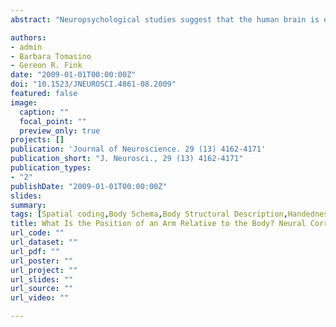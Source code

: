 ```yaml
---
abstract: "Neuropsychological studies suggest that the human brain is endowed with two body representations: the body schema (BS), coding the orientation of one's body parts in space, and the body structural description (BSD), coding the location of body parts relative to a standard body. We used fMRI to disentangle the neural mechanisms underlying these putatively distinct body representations. Participants saw an arm or a pot's handle (stimulus: arm, handle) rotated at different angles (angle: 30–150°). If the stimulus was an arm, subjects were instructed to imagine (1) rotating their own arm until it matched the stimulus orientation (comparing the seen arm to their own) or (2) seeing the stimulus moving toward its appropriate position on a simultaneously presented human body [comparing the arm to the one of a standard body (strategy: motor, visual imagery)]. If the stimulus was a handle, subjects were instructed to imagine (1) placing the handle on its appropriate position on a simultaneously presented pot or (2) seeing it moving toward its pot's position. The analysis of the interaction stimulus × strategy revealed activation of left secondary somatosensory cortex (SII), specifically when comparing the stimulus arm to one's own. The analysis of the parameters describing the linear effect of angle revealed that neural activity of left posterior intraparietal sulcus was modulated by the stimulus's rotation, but only when relating the arm to a standard body. The results associate BS and BSD with differential neural substrates, thereby suggesting that these are independent body representations, and furthermore extend current concepts of SII function."

authors:
- admin
- Barbara Tomasino
- Gereon R. Fink
date: "2009-01-01T00:00:00Z"
doi: "10.1523/JNEUROSCI.4861-08.2009"
featured: false
image: 
  caption: ""
  focal_point: ""
  preview_only: true
projects: []
publication: 'Journal of Neuroscience. 29 (13) 4162-4171'
publication_short: "J. Neurosci., 29 (13) 4162-4171"
publication_types:
- "2"
publishDate: "2009-01-01T00:00:00Z"
slides: 
summary:
tags: [Spatial coding,Body Schema,Body Structural Description,Handedness task,Parietal operculum,fMRI,neuroimaging,MVPA,parietal cortex]
title: What Is the Position of an Arm Relative to the Body? Neural Correlates of Body Schema and Body Structural Description
url_code: ""
url_dataset: ""
url_pdf: ""
url_poster: ""
url_project: ""
url_slides: ""
url_source: ""
url_video: ""

---
```

